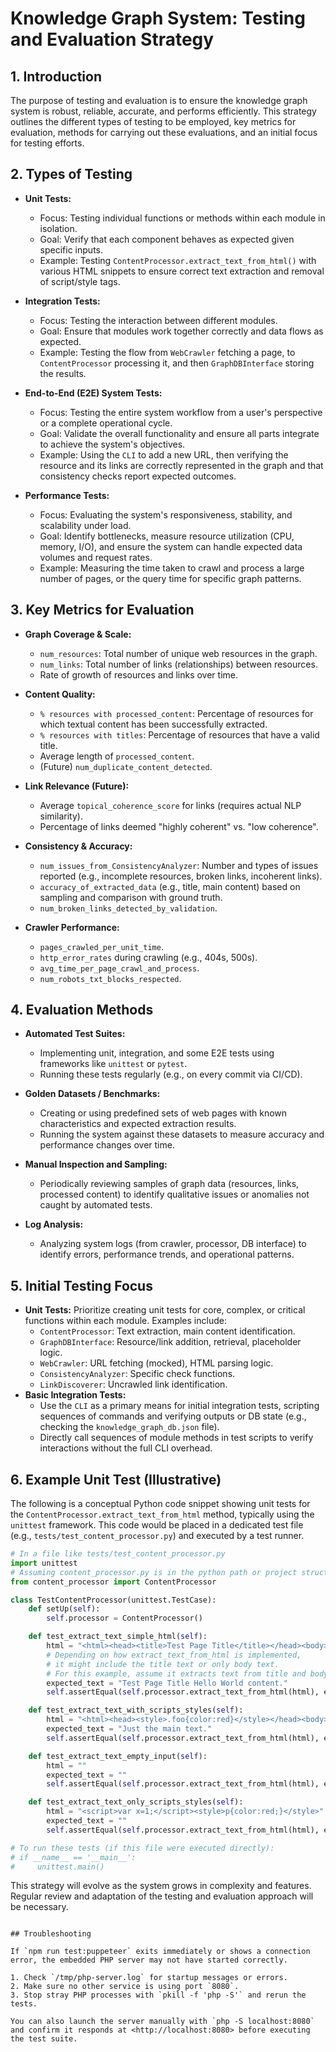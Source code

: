# Knowledge Graph System: Testing and Evaluation Strategy

## 1. Introduction

The purpose of testing and evaluation is to ensure the knowledge graph system is robust, reliable, accurate, and performs efficiently. This strategy outlines the different types of testing to be employed, key metrics for evaluation, methods for carrying out these evaluations, and an initial focus for testing efforts.

## 2. Types of Testing

*   **Unit Tests:**
    *   Focus: Testing individual functions or methods within each module in isolation.
    *   Goal: Verify that each component behaves as expected given specific inputs.
    *   Example: Testing `ContentProcessor.extract_text_from_html()` with various HTML snippets to ensure correct text extraction and removal of script/style tags.

*   **Integration Tests:**
    *   Focus: Testing the interaction between different modules.
    *   Goal: Ensure that modules work together correctly and data flows as expected.
    *   Example: Testing the flow from `WebCrawler` fetching a page, to `ContentProcessor` processing it, and then `GraphDBInterface` storing the results.

*   **End-to-End (E2E) System Tests:**
    *   Focus: Testing the entire system workflow from a user's perspective or a complete operational cycle.
    *   Goal: Validate the overall functionality and ensure all parts integrate to achieve the system's objectives.
    *   Example: Using the `CLI` to add a new URL, then verifying the resource and its links are correctly represented in the graph and that consistency checks report expected outcomes.

*   **Performance Tests:**
    *   Focus: Evaluating the system's responsiveness, stability, and scalability under load.
    *   Goal: Identify bottlenecks, measure resource utilization (CPU, memory, I/O), and ensure the system can handle expected data volumes and request rates.
    *   Example: Measuring the time taken to crawl and process a large number of pages, or the query time for specific graph patterns.

## 3. Key Metrics for Evaluation

*   **Graph Coverage & Scale:**
    *   `num_resources`: Total number of unique web resources in the graph.
    *   `num_links`: Total number of links (relationships) between resources.
    *   Rate of growth of resources and links over time.

*   **Content Quality:**
    *   `% resources with processed_content`: Percentage of resources for which textual content has been successfully extracted.
    *   `% resources with titles`: Percentage of resources that have a valid title.
    *   Average length of `processed_content`.
    *   (Future) `num_duplicate_content_detected`.

*   **Link Relevance (Future):**
    *   Average `topical_coherence_score` for links (requires actual NLP similarity).
    *   Percentage of links deemed "highly coherent" vs. "low coherence".

*   **Consistency & Accuracy:**
    *   `num_issues_from_ConsistencyAnalyzer`: Number and types of issues reported (e.g., incomplete resources, broken links, incoherent links).
    *   `accuracy_of_extracted_data` (e.g., title, main content) based on sampling and comparison with ground truth.
    *   `num_broken_links_detected_by_validation`.

*   **Crawler Performance:**
    *   `pages_crawled_per_unit_time`.
    *   `http_error_rates` during crawling (e.g., 404s, 500s).
    *   `avg_time_per_page_crawl_and_process`.
    *   `num_robots_txt_blocks_respected`.

## 4. Evaluation Methods

*   **Automated Test Suites:**
    *   Implementing unit, integration, and some E2E tests using frameworks like `unittest` or `pytest`.
    *   Running these tests regularly (e.g., on every commit via CI/CD).

*   **Golden Datasets / Benchmarks:**
    *   Creating or using predefined sets of web pages with known characteristics and expected extraction results.
    *   Running the system against these datasets to measure accuracy and performance changes over time.

*   **Manual Inspection and Sampling:**
    *   Periodically reviewing samples of graph data (resources, links, processed content) to identify qualitative issues or anomalies not caught by automated tests.

*   **Log Analysis:**
    *   Analyzing system logs (from crawler, processor, DB interface) to identify errors, performance trends, and operational patterns.

## 5. Initial Testing Focus

*   **Unit Tests:** Prioritize creating unit tests for core, complex, or critical functions within each module. Examples include:
    *   `ContentProcessor`: Text extraction, main content identification.
    *   `GraphDBInterface`: Resource/link addition, retrieval, placeholder logic.
    *   `WebCrawler`: URL fetching (mocked), HTML parsing logic.
    *   `ConsistencyAnalyzer`: Specific check functions.
    *   `LinkDiscoverer`: Uncrawled link identification.
*   **Basic Integration Tests:**
    *   Use the `CLI` as a primary means for initial integration tests, scripting sequences of commands and verifying outputs or DB state (e.g., checking the `knowledge_graph_db.json` file).
    *   Directly call sequences of module methods in test scripts to verify interactions without the full CLI overhead.

## 6. Example Unit Test (Illustrative)

The following is a conceptual Python code snippet showing unit tests for the `ContentProcessor.extract_text_from_html` method, typically using the `unittest` framework. This code would be placed in a dedicated test file (e.g., `tests/test_content_processor.py`) and executed by a test runner.

```python
# In a file like tests/test_content_processor.py
import unittest
# Assuming content_processor.py is in the python path or project structure allows direct import
from content_processor import ContentProcessor

class TestContentProcessor(unittest.TestCase):
    def setUp(self):
        self.processor = ContentProcessor()

    def test_extract_text_simple_html(self):
        html = "<html><head><title>Test Page Title</title></head><body><p>Hello World content.</p></body></html>"
        # Depending on how extract_text_from_html is implemented,
        # it might include the title text or only body text.
        # For this example, assume it extracts text from title and body.
        expected_text = "Test Page Title Hello World content."
        self.assertEqual(self.processor.extract_text_from_html(html), expected_text)

    def test_extract_text_with_scripts_styles(self):
        html = "<html><head><style>.foo{color:red}</style></head><body><script>alert('hi this is script')</script>Just the main text.</body></html>"
        expected_text = "Just the main text."
        self.assertEqual(self.processor.extract_text_from_html(html), expected_text)

    def test_extract_text_empty_input(self):
        html = ""
        expected_text = ""
        self.assertEqual(self.processor.extract_text_from_html(html), expected_text)

    def test_extract_text_only_scripts_styles(self):
        html = "<script>var x=1;</script><style>p{color:red;}</style>"
        expected_text = ""
        self.assertEqual(self.processor.extract_text_from_html(html), expected_text)

# To run these tests (if this file were executed directly):
# if __name__ == '__main__':
#     unittest.main()
```

This strategy will evolve as the system grows in complexity and features. Regular review and adaptation of the testing and evaluation approach will be necessary.
```

## Troubleshooting

If `npm run test:puppeteer` exits immediately or shows a connection error, the embedded PHP server may not have started correctly.

1. Check `/tmp/php-server.log` for startup messages or errors.
2. Make sure no other service is using port `8080`.
3. Stop stray PHP processes with `pkill -f 'php -S'` and rerun the tests.

You can also launch the server manually with `php -S localhost:8080` and confirm it responds at <http://localhost:8080> before executing the test suite.
